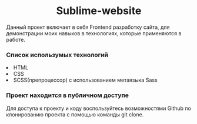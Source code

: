 <h1 align ="center">Sublime-website</h1>
<p>Данный проект включает в себя Frontend разработку сайта, для демонстрации моих навыков в технологиях, которые применяются в работе.</p>

<h3>Список использумых технологий</h3>
<li>HTML</li>
<li>CSS</li>
<li>SCSS(препроцессор) с использованием метаязыка Sass</li>


<h3>Проект находится в публичном доступе</h3>
  
<p>Для доступа к проекту и коду воспользуйтесь возможностями Github по клонированию проекта с помощью команды git clone.</p>
